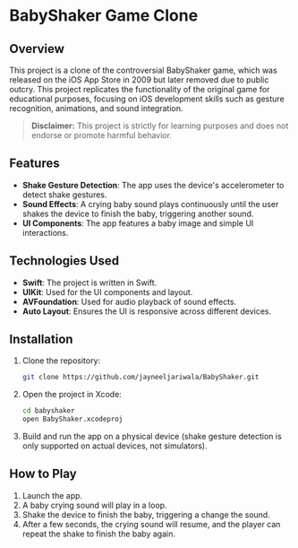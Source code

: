 # BabyShaker Game Clone

## Overview

This project is a clone of the controversial BabyShaker game, which was released on the iOS App Store in 2009 but later removed due to public outcry. This project replicates the functionality of the original game for educational purposes, focusing on iOS development skills such as gesture recognition, animations, and sound integration.

> **Disclaimer:** This project is strictly for learning purposes and does not endorse or promote harmful behavior.

## Features

- **Shake Gesture Detection**: The app uses the device's accelerometer to detect shake gestures.
- **Sound Effects**: A crying baby sound plays continuously until the user shakes the device to finish the baby, triggering another sound.
- **UI Components**: The app features a baby image and simple UI interactions.
  
## Technologies Used

- **Swift**: The project is written in Swift.
- **UIKit**: Used for the UI components and layout.
- **AVFoundation**: Used for audio playback of sound effects.
- **Auto Layout**: Ensures the UI is responsive across different devices.

## Installation

1. Clone the repository:

    ```bash
    git clone https://github.com/jayneeljariwala/BabyShaker.git
    ```

2. Open the project in Xcode:

    ```bash
    cd babyshaker
    open BabyShaker.xcodeproj
    ```

3. Build and run the app on a physical device (shake gesture detection is only supported on actual devices, not simulators).

## How to Play

1. Launch the app.
2. A baby crying sound will play in a loop.
3. Shake the device to finish the baby, triggering a change the sound.
4. After a few seconds, the crying sound will resume, and the player can repeat the shake to finish the baby again.


